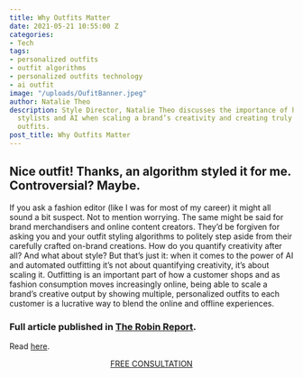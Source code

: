 ```yaml
---
title: Why Outfits Matter
date: 2021-05-21 10:55:00 Z
categories:
- Tech
tags:
- personalized outfits
- outfit algorithms
- personalized outfits technology
- ai outfit
image: "/uploads/OufitBanner.jpeg"
author: Natalie Theo
description: Style Director, Natalie Theo discusses the importance of having fashion
  stylists and AI when scaling a brand’s creativity and creating truly personalized
  outfits.
post_title: Why Outfits Matter
---
```


## Nice outfit! Thanks, an algorithm styled it for me. Controversial? Maybe. 

If you ask a fashion editor (like I was for most of my career) it might all sound a bit suspect. Not to mention worrying. The same might be said for brand merchandisers and online content creators. They’d be forgiven for asking you and your outfit styling algorithms to politely step aside from their carefully crafted on-brand creations. How do you quantify creativity after all? And what about style? But that’s just it: when it comes to the power of AI and automated outfitting it’s not about quantifying creativity, it’s about scaling it. Outfitting is an important part of how a customer shops and as fashion consumption moves increasingly online, being able to scale a brand’s creative output by showing multiple, personalized outfits to each customer is a lucrative way to blend the online and offline experiences.

### Full article published in [The Robin Report](https://www.therobinreport.com/why-outfits-matter/).
Read [here](https://www.therobinreport.com/why-outfits-matter/).

<p style="text-align:center"><a href="/company/demo/" class="button button-primary">FREE CONSULTATION</a></p>